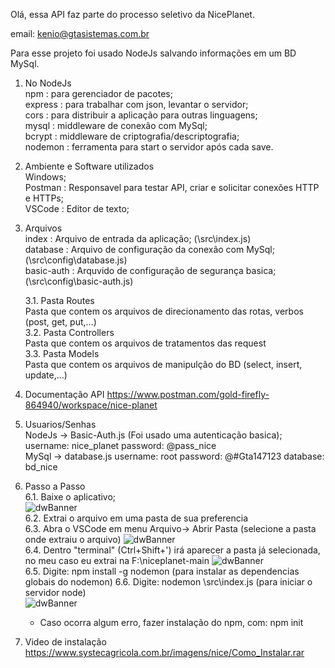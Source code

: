 Olá, essa API faz parte do processo seletivo da NicePlanet.

email: kenio@gtasistemas.com.br

Para esse projeto foi usado NodeJs salvando informações em um BD MySql. <br>
1. No NodeJs <br>
    npm     : para gerenciador de pacotes; <br>
    express : para trabalhar com json, levantar o servidor; <br>
    cors    : para distribuir a aplicação para outras linguagens; <br>
    mysql   : middleware de conexão com MySql; <br>
    bcrypt  : middleware de criptografia/descriptografia; <br>
    nodemon : ferramenta para start o servidor após cada save. <br>

2. Ambiente e Software utilizados <br>
    Windows; <br>
    Postman : Responsavel para testar API, criar e solicitar conexões HTTP e HTTPs; <br>
    VSCode  : Editor de texto; <br>

3. Arquivos <br>
    index       :   Arquivo de entrada da aplicação; (\src\index.js) <br>
    database    :   Arquivo de configuração da conexão com MySql; (\src\config\database.js) <br>
    basic-auth  :   Arquvido de configuração de segurança basica; (\src\config\basic-auth.js) <br>

    3.1. Pasta Routes <br>
        Pasta que contem os arquivos de direcionamento das rotas, verbos (post, get, put,...) <br>
    3.2. Pasta Controllers <br>
        Pasta que contem os arquivos de tratamentos das request <br>
    3.3. Pasta Models <br>
        Pasta que contem os arquivos de manipulção do BD (select, insert, update,...) <br>

4.  Documentação API https://www.postman.com/gold-firefly-864940/workspace/nice-planet <br>

5.  Usuarios/Senhas <br>
        NodeJs -> Basic-Auth.js (Foi usado uma autenticação basica); username: nice_planet password: @pass_nice <br>
        MySql -> database.js username: root password: @#Gta147123 database: bd_nice <br>

6. Passo a Passo <br>
    6.1.    Baixe o aplicativo; <br>
    ![dwBanner](https://www.systecagricola.com.br/imagens/nice/1.png) <br>
    6.2.    Extrai o arquivo em uma pasta de sua preferencia <br>
    6.3.    Abra o VSCode em menu Arquivo-> Abrir Pasta (selecione a pasta onde extraiu o arquivo)
    ![dwBanner](https://www.systecagricola.com.br/imagens/nice/2.png) <br>
    6.4.    Dentro "terminal" (Ctrl+Shift+') irá aparecer a pasta já selecionada, no meu caso eu extrai na F:\niceplanet-main
    ![dwBanner](https://www.systecagricola.com.br/imagens/nice/3.png) <br>
    6.5.    Digite: npm install -g nodemon (para instalar as dependencias globais do nodemon)
    6.6.    Digite: nodemon \src\index.js (para iniciar o servidor node)<br>
    ![dwBanner](https://www.systecagricola.com.br/imagens/nice/4.png) <br>
    
    * Caso ocorra algum erro, fazer instalação do npm, com: npm init

7. Video de instalação <br>
https://www.systecagricola.com.br/imagens/nice/Como_Instalar.rar
    
    

